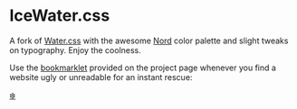 # IceWater.css

A fork of [Water.css](https://github.com/kognise/water.css) with the awesome [Nord](https://www.nordtheme.com/docs/colors-and-palettes) color palette and slight tweaks on typography. Enjoy the coolness.

Use the [bookmarklet](https://firexcy.github.io/icewater.css/#bookmarklet) provided on the project page whenever you find a website ugly or unreadable for an instant rescue:

<p>
<a href="javascript:void%20function(){const%20a=a=%3Edocument.querySelectorAll(a),b=(a,b)=%3EObject.assign(document.createElement(a),b);a(%22link[rel=\%22stylesheet\%22],style%22).forEach(a=%3Ea.remove()),a(%22*%22).forEach(a=%3Ea.style=%22%22),document.head.append(b(%22link%22,{rel:%22stylesheet%22,href:%22//cdn.jsdelivr.net/gh/firexcy/icewater.css%40master/out/water.css%22}),!a(%22meta[name=\%22viewport\%22]%22).length%26%26b(%22meta%22,{name:%22viewport%22,content:%22width=device-width,initial-scale=1.0%22}))}();">❄️</a>
</p>